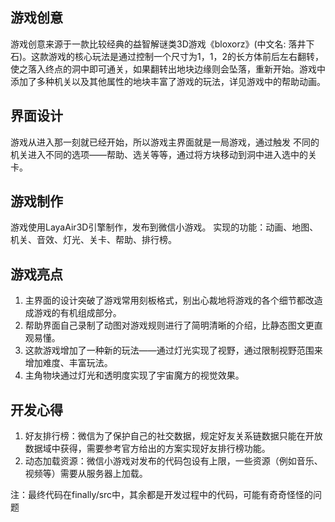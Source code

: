 ## 游戏创意
游戏创意来源于一款比较经典的益智解谜类3D游戏《bloxorz》(中文名: 落井下石)。这款游戏的核心玩法是通过控制一个尺寸为1，1，2的长方体前后左右翻转，使之落入终点的洞中即可通关，如果翻转出地块边缘则会坠落，重新开始。游戏中添加了多种机关以及其他属性的地块丰富了游戏的玩法，详见游戏中的帮助动画。

## 界面设计
游戏从进入那一刻就已经开始，所以游戏主界面就是一局游戏，通过触发 不同的机关进入不同的选项——帮助、选关等等，通过将方块移动到洞中进入选中的关卡。

## 游戏制作
游戏使用LayaAir3D引擎制作，发布到微信小游戏。
实现的功能：动画、地图、机关、音效、灯光、关卡、帮助、排行榜。

## 游戏亮点
1. 主界面的设计突破了游戏常用刻板格式，别出心裁地将游戏的各个细节都改造成游戏的有机组成部分。
2. 帮助界面自己录制了动图对游戏规则进行了简明清晰的介绍，比静态图文更直观易懂。
3. 这款游戏增加了一种新的玩法——通过灯光实现了视野，通过限制视野范围来增加难度、丰富玩法。
4. 主角物块通过灯光和透明度实现了宇宙魔方的视觉效果。

## 开发心得
1. 好友排行榜：微信为了保护自己的社交数据，规定好友关系链数据只能在开放数据域中获得，需要参考官方给出的方案实现好友排行榜功能。
2. 动态加载资源：微信小游戏对发布的代码包设有上限，一些资源（例如音乐、视频等）需要从服务器上加载。

注：最终代码在finally/src中，其余都是开发过程中的代码，可能有奇奇怪怪的问题
